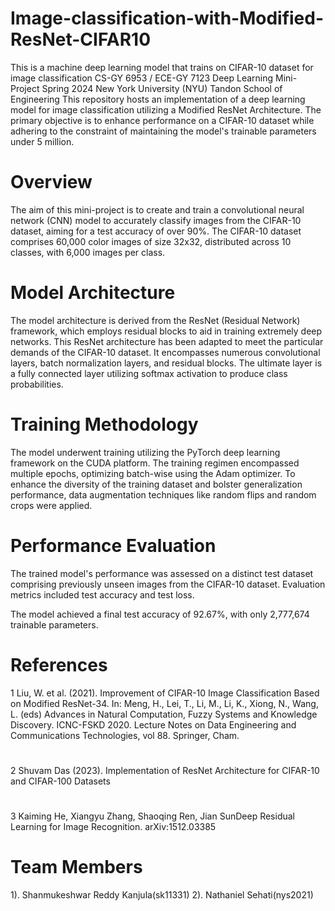 # Image-classification-with-Modified-ResNet-CIFAR10
This is a machine deep learning model that trains on CIFAR-10 dataset for image classification
CS-GY 6953 / ECE-GY 7123 Deep Learning Mini-Project Spring 2024
New York University (NYU) Tandon School of Engineering
This repository hosts an implementation of a deep learning model for image classification utilizing a Modified ResNet Architecture. The primary objective is to enhance performance on a CIFAR-10 dataset while adhering to the constraint of maintaining the model's trainable parameters under 5 million.
# Overview
The aim of this mini-project is to create and train a convolutional neural network (CNN) model to accurately classify images from the CIFAR-10 dataset, aiming for a test accuracy of over 90%. The CIFAR-10 dataset comprises 60,000 color images of size 32x32, distributed across 10 classes, with 6,000 images per class.
# Model Architecture
The model architecture is derived from the ResNet (Residual Network) framework, which employs residual blocks to aid in training extremely deep networks. This ResNet architecture has been adapted to meet the particular demands of the CIFAR-10 dataset. It encompasses numerous convolutional layers, batch normalization layers, and residual blocks. The ultimate layer is a fully connected layer utilizing softmax activation to produce class probabilities.
# Training Methodology
The model underwent training utilizing the PyTorch deep learning framework on the CUDA platform. The training regimen encompassed multiple epochs, optimizing batch-wise using the Adam optimizer. To enhance the diversity of the training dataset and bolster generalization performance, data augmentation techniques like random flips and random crops were applied.
# Performance Evaluation
The trained model's performance was assessed on a distinct test dataset comprising previously unseen images from the CIFAR-10 dataset. Evaluation metrics included test accuracy and test loss.

The model achieved a final test accuracy of 92.67%, with only 2,777,674 trainable parameters.
# References
1 Liu, W. et al. (2021). Improvement of CIFAR-10 Image Classification Based on Modified ResNet-34. In: Meng, H., Lei, T., Li, M., Li, K., Xiong, N., Wang, L. (eds) Advances in Natural Computation, Fuzzy Systems and Knowledge Discovery. ICNC-FSKD 2020. Lecture Notes on Data Engineering and Communications Technologies, vol 88. Springer, Cham.
# 
2 Shuvam Das (2023). Implementation of ResNet Architecture for CIFAR-10 and CIFAR-100 Datasets
# 
3 Kaiming He, Xiangyu Zhang, Shaoqing Ren, Jian SunDeep Residual Learning for Image Recognition. arXiv:1512.03385
# Team Members
1). Shanmukeshwar Reddy Kanjula(sk11331)
2). Nathaniel Sehati(nys2021)
